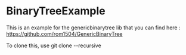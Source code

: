 # BinaryTreeExample
This is an example for the genericbinarytree lib that you can find here : https://github.com/rom1504/GenericBinaryTree

To clone this, use git clone --recursive